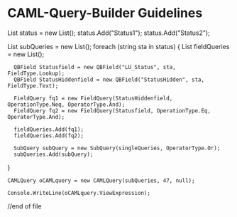 # CAML-Query-Builder Guidelines
  List<string> status = new List<string>();
  status.Add("Status1");
  status.Add("Status2");

  List<SubQuery> subQueries = new List<SubQuery>();
  foreach (string sta in status)
  {
      List<FieldQuery> fieldQueries = new List<FieldQuery>();

      QBField Statusfield = new QBField("LU_Status", sta, FieldType.Lookup);
      QBField StatusHiddenfield = new QBField("StatusHidden", sta, FieldType.Text);

      FieldQuery fq1 = new FieldQuery(StatusHiddenfield, OperationType.Neq, OperatorType.And);
      FieldQuery fq2 = new FieldQuery(Statusfield, OperationType.Eq, OperatorType.And);

      fieldQueries.Add(fq1);
      fieldQueries.Add(fq2);

      SubQuery subQuery = new SubQuery(singleQueries, OperatorType.Or);
      subQueries.Add(subQuery);
   }

    CAMLQuery oCAMLquery = new CAMLQuery(subQueries, 47, null);
    
    Console.WriteLine(oCAMLquery.ViewExpression);
  
  //end of file
